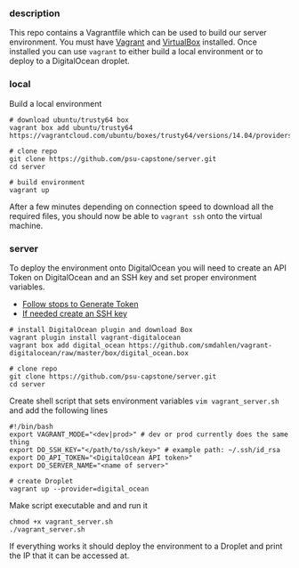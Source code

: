 ### description
This repo contains a Vagrantfile which can be used to build our
server environment. You must have
[Vagrant](https://docs.vagrantup.com/v2/installation/index.html) and [VirtualBox](https://www.virtualbox.org/wiki/Linux_Downloads) installed.
Once installed you can use `vagrant` to either build a local environment or to deploy to a DigitalOcean droplet.

### local
Build a local environment
```
# download ubuntu/trusty64 box
vagrant box add ubuntu/trusty64 https://vagrantcloud.com/ubuntu/boxes/trusty64/versions/14.04/providers/virtualbox.box

# clone repo
git clone https://github.com/psu-capstone/server.git
cd server

# build environment
vagrant up
```
After a few minutes depending on connection speed to download all the required files, you should now be able to ```vagrant ssh``` onto the virtual machine.

### server
To deploy the environment onto DigitalOcean you will need to create an API Token on DigitalOcean and an SSH key and set proper environment variables.
+ [Follow stops to Generate Token](https://www.digitalocean.com/community/tutorials/how-to-use-the-digitalocean-api-v2)
+ [If needed create an SSH key](https://www.digitalocean.com/community/tutorials/how-to-set-up-ssh-keys--2)

```
# install DigitalOcean plugin and download Box
vagrant plugin install vagrant-digitalocean
vagrant box add digital_ocean https://github.com/smdahlen/vagrant-digitalocean/raw/master/box/digital_ocean.box

# clone repo
git clone https://github.com/psu-capstone/server.git
cd server
````
Create shell script that sets environment variables
```vim vagrant_server.sh``` and add the following lines
```
#!/bin/bash
export VAGRANT_MODE="<dev|prod>" # dev or prod currently does the same thing
export DO_SSH_KEY="</path/to/ssh/key>" # example path: ~/.ssh/id_rsa
export DO_API_TOKEN="<DigitalOcean API token>"
export DO_SERVER_NAME="<name of server>"

# create Droplet
vagrant up --provider=digital_ocean
```
Make script executable and and run it
```
chmod +x vagrant_server.sh
./vagrant_server.sh
```
If everything works it should deploy the environment to a Droplet and print the IP that it can be accessed at.










